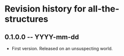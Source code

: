 # Revision history for all-the-structures

## 0.1.0.0 -- YYYY-mm-dd

* First version. Released on an unsuspecting world.
